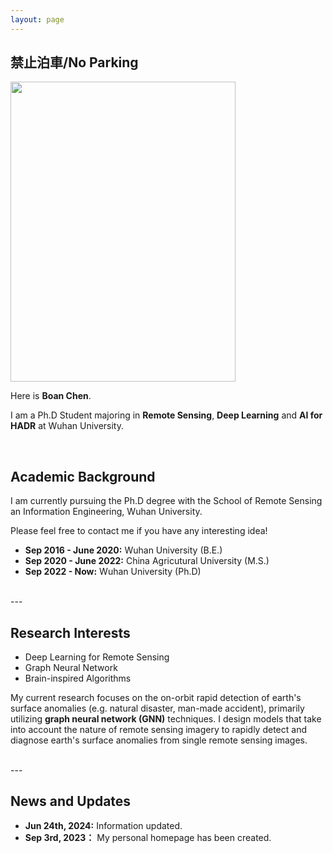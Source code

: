 ```yaml
---
layout: page
---
```


## 禁止泊車/No Parking

<img src="https://cbachen1997.github.io/BoanChen.jpg" class="floatpic" width="360" height="480">

Here is **Boan Chen**.

I am a Ph.D Student majoring in **Remote Sensing**, **Deep Learning** and **AI for HADR** at Wuhan University. 
<!-- #TODO add CV -->
<!-- Here is [my Resume](https://caihanlin.com/file/Resume-HanlinCAI.pdf). -->  
<br>

## Academic Background

I am currently pursuing the Ph.D degree with the School of Remote Sensing an Information Engineering, Wuhan University. 

Please feel free to contact me if you have any interesting idea!

- **Sep 2016 - June 2020:** Wuhan University (B.E.)
- **Sep 2020 - June 2022:** China Agricutural University (M.S.)
- **Sep 2022 - Now:** Wuhan University (Ph.D)

<br>
---

## Research Interests

- Deep Learning for Remote Sensing
- Graph Neural Network
- Brain-inspired Algorithms

My current research focuses on the on-orbit rapid detection of earth's surface anomalies (e.g. natural disaster, man-made accident), primarily utilizing **graph neural network (GNN)** techniques. I design models that take into account the nature of remote sensing imagery to rapidly detect and diagnose earth's surface anomalies from single remote sensing images.

<br>
---

## News and Updates

- **Jun 24th, 2024:** Information updated.
- **Sep 3rd, 2023：** My personal homepage has been created.

<br>
